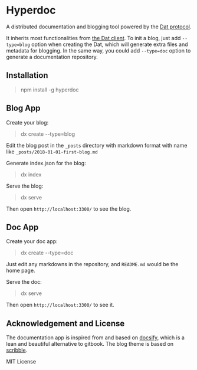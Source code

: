 # Hyperdoc

A distributed documentation and blogging tool powered by the [Dat protocol](https://www.datproject.org/).

It inherits most functionalities from [the Dat client](https://github.com/datproject/dat). To init a blog, just add `--type=blog` option when creating the Dat, which will generate extra files and metadata for blogging. In the same way, you could add `--type=doc` option to generate a documentation repository.

## Installation

> npm install -g hyperdoc

## Blog App

Create your blog:

> dx create --type=blog

Edit the blog post in the `_posts` directory with markdown format with name like `_posts/2018-01-01-first-blog.md`

Generate index.json for the blog:

> dx index

Serve the blog:

> dx serve

Then open `http://localhost:3300/` to see the blog.

## Doc App

Create your doc app:

> dx create --type=doc

Just edit any markdowns in the repository, and `README.md` would be the home page.

Serve the doc:

> dx serve

Then open `http://localhost:3300/` to see it.


## Acknowledgement and License

The documentation app is inspired from and based on [docsify](https://docsify.js.org/), which is a lean and beautiful alternative to gitbook. The blog theme is based on [scribble](https://github.com/muan/scribble).

MIT License

